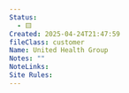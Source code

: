 ```yaml
---
Status:
  - 🟨
Created: 2025-04-24T21:47:59
fileClass: customer
Name: United Health Group
Notes: ""
NoteLinks: 
Site Rules:
---
```


